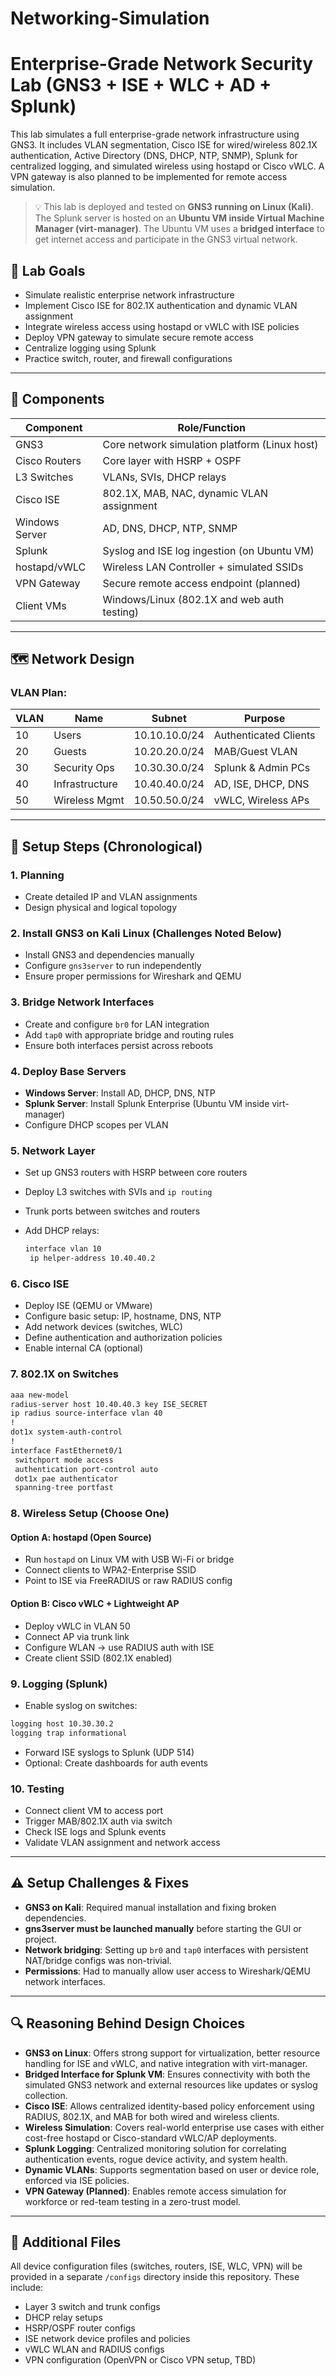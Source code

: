 # Networking-Simulation
# Enterprise-Grade Network Security Lab (GNS3 + ISE + WLC + AD + Splunk)

This lab simulates a full enterprise-grade network infrastructure using GNS3. It includes VLAN segmentation, Cisco ISE for wired/wireless 802.1X authentication, Active Directory (DNS, DHCP, NTP, SNMP), Splunk for centralized logging, and simulated wireless using hostapd or Cisco vWLC. A VPN gateway is also planned to be implemented for remote access simulation.

> 💡 This lab is deployed and tested on **GNS3 running on Linux (Kali)**. The Splunk server is hosted on an **Ubuntu VM inside Virtual Machine Manager (virt-manager)**. The Ubuntu VM uses a **bridged interface** to get internet access and participate in the GNS3 virtual network.

## 🎯 Lab Goals

* Simulate realistic enterprise network infrastructure
* Implement Cisco ISE for 802.1X authentication and dynamic VLAN assignment
* Integrate wireless access using hostapd or vWLC with ISE policies
* Deploy VPN gateway to simulate secure remote access
* Centralize logging using Splunk
* Practice switch, router, and firewall configurations

---

## 🧱 Components

| Component      | Role/Function                                 |
| -------------- | --------------------------------------------- |
| GNS3           | Core network simulation platform (Linux host) |
| Cisco Routers  | Core layer with HSRP + OSPF                   |
| L3 Switches    | VLANs, SVIs, DHCP relays                      |
| Cisco ISE      | 802.1X, MAB, NAC, dynamic VLAN assignment     |
| Windows Server | AD, DNS, DHCP, NTP, SNMP                      |
| Splunk         | Syslog and ISE log ingestion (on Ubuntu VM)   |
| hostapd/vWLC   | Wireless LAN Controller + simulated SSIDs     |
| VPN Gateway    | Secure remote access endpoint (planned)       |
| Client VMs     | Windows/Linux (802.1X and web auth testing)   |

---

## 🗺️ Network Design

### VLAN Plan:

| VLAN | Name           | Subnet        | Purpose               |
| ---- | -------------- | ------------- | --------------------- |
| 10   | Users          | 10.10.10.0/24 | Authenticated Clients |
| 20   | Guests         | 10.20.20.0/24 | MAB/Guest VLAN        |
| 30   | Security Ops   | 10.30.30.0/24 | Splunk & Admin PCs    |
| 40   | Infrastructure | 10.40.40.0/24 | AD, ISE, DHCP, DNS    |
| 50   | Wireless Mgmt  | 10.50.50.0/24 | vWLC, Wireless APs    |

---

## 🔧 Setup Steps (Chronological)

### 1. Planning

* Create detailed IP and VLAN assignments
* Design physical and logical topology

### 2. Install GNS3 on Kali Linux (Challenges Noted Below)

* Install GNS3 and dependencies manually
* Configure `gns3server` to run independently
* Ensure proper permissions for Wireshark and QEMU

### 3. Bridge Network Interfaces

* Create and configure `br0` for LAN integration
* Add `tap0` with appropriate bridge and routing rules
* Ensure both interfaces persist across reboots

### 4. Deploy Base Servers

* **Windows Server**: Install AD, DHCP, DNS, NTP
* **Splunk Server**: Install Splunk Enterprise (Ubuntu VM inside virt-manager)
* Configure DHCP scopes per VLAN

### 5. Network Layer

* Set up GNS3 routers with HSRP between core routers
* Deploy L3 switches with SVIs and `ip routing`
* Trunk ports between switches and routers
* Add DHCP relays:

  ```bash
  interface vlan 10
   ip helper-address 10.40.40.2
  ```

### 6. Cisco ISE

* Deploy ISE (QEMU or VMware)
* Configure basic setup: IP, hostname, DNS, NTP
* Add network devices (switches, WLC)
* Define authentication and authorization policies
* Enable internal CA (optional)

### 7. 802.1X on Switches

```bash
aaa new-model
radius-server host 10.40.40.3 key ISE_SECRET
ip radius source-interface vlan 40
!
dot1x system-auth-control
!
interface FastEthernet0/1
 switchport mode access
 authentication port-control auto
 dot1x pae authenticator
 spanning-tree portfast
```

### 8. Wireless Setup (Choose One)

#### Option A: hostapd (Open Source)

* Run `hostapd` on Linux VM with USB Wi-Fi or bridge
* Connect clients to WPA2-Enterprise SSID
* Point to ISE via FreeRADIUS or raw RADIUS config

#### Option B: Cisco vWLC + Lightweight AP

* Deploy vWLC in VLAN 50
* Connect AP via trunk link
* Configure WLAN → use RADIUS auth with ISE
* Create client SSID (802.1X enabled)

### 9. Logging (Splunk)

* Enable syslog on switches:

```bash
logging host 10.30.30.2
logging trap informational
```

* Forward ISE syslogs to Splunk (UDP 514)
* Optional: Create dashboards for auth events

### 10. Testing

* Connect client VM to access port
* Trigger MAB/802.1X auth via switch
* Check ISE logs and Splunk events
* Validate VLAN assignment and network access

---

## ⚠️ Setup Challenges & Fixes

* **GNS3 on Kali**: Required manual installation and fixing broken dependencies.
* **gns3server must be launched manually** before starting the GUI or project.
* **Network bridging**: Setting up `br0` and `tap0` interfaces with persistent NAT/bridge configs was non-trivial.
* **Permissions**: Had to manually allow user access to Wireshark/QEMU network interfaces.

---

## 🔍 Reasoning Behind Design Choices

* **GNS3 on Linux**: Offers strong support for virtualization, better resource handling for ISE and vWLC, and native integration with virt-manager.
* **Bridged Interface for Splunk VM**: Ensures connectivity with both the simulated GNS3 network and external resources like updates or syslog collection.
* **Cisco ISE**: Allows centralized identity-based policy enforcement using RADIUS, 802.1X, and MAB for both wired and wireless clients.
* **Wireless Simulation**: Covers real-world enterprise use cases with either cost-free hostapd or Cisco-standard vWLC/AP deployments.
* **Splunk Logging**: Centralized monitoring solution for correlating authentication events, rogue device activity, and system health.
* **Dynamic VLANs**: Supports segmentation based on user or device role, enforced via ISE policies.
* **VPN Gateway (Planned)**: Enables remote access simulation for workforce or red-team testing in a zero-trust model.

---

## 📂 Additional Files

All device configuration files (switches, routers, ISE, WLC, VPN) will be provided in a separate `/configs` directory inside this repository. These include:

* Layer 3 switch and trunk configs
* DHCP relay setups
* HSRP/OSPF router configs
* ISE network device profiles and policies
* vWLC WLAN and RADIUS configs
* VPN configuration (OpenVPN or Cisco VPN setup, TBD)
